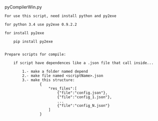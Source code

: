 pyCompilerWin.py

	For use this script, need install python and py2exe

	for python 3.4 use py2exe 0.9.2.2

	for install py2exe 

		pip install py2exe


	Prepare scripts for compile:

		if script have dependences like a .json file that call inside...

			1.- make a folder named depend
			2.- make file named <scriptName>.json
			3.- make this structure:
					{
						"res_files":[
							{"file":"config.json"},
							{"file":"config_1.json"},
							...
							{"file":"config_N.json"}
						]
					}